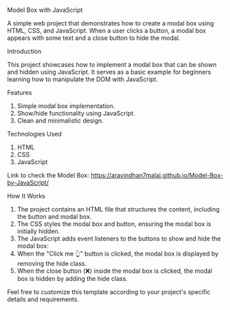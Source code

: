 Model Box with JavaScript

A simple web project that demonstrates how to create a modal box using HTML, CSS, and JavaScript. When a user clicks a button, a modal box appears with some text and a close button to hide the modal.

Introduction

This project showcases how to implement a modal box that can be shown and hidden using JavaScript. It serves as a basic example for beginners learning how to manipulate the DOM with JavaScript.

Features
  1. Simple modal box implementation.
  2. Show/hide functionality using JavaScript.
  3. Clean and minimalistic design.

Technologies Used
  1. HTML
  2. CSS
  3. JavaScript

Link to check the Model Box: https://aravindhan7malai.github.io/Model-Box-by-JavaScript/

How It Works
  1. The project contains an HTML file that structures the content, including the button and modal box.
  2. The CSS styles the modal box and button, ensuring the modal box is initially hidden.
  3. The JavaScript adds event listeners to the buttons to show and hide the modal box:
  4. When the "Click me 👆" button is clicked, the modal box is displayed by removing the hide class.
  5. When the close button (❌) inside the modal box is clicked, the modal box is hidden by adding the hide class.

Feel free to customize this template according to your project's specific details and requirements.






